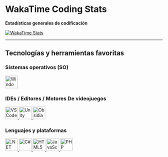 ﻿#  WakaTime Coding Stats

 **Estadísticas generales de codificación**

[![WakaTime Stats](https://github-readme-stats.vercel.app/api/wakatime?username=LechuDev&theme=dark&layout=compact)](https://wakatime.com/@LechuDev)

---

##  Tecnologías y herramientas favoritas

###  Sistemas operativos (SO)
<div align="left">
  <a href="https://www.microsoft.com/" target="_blank">
    <img src="https://cdn.jsdelivr.net/gh/devicons/devicon/icons/windows8/windows8-original.svg" width="40" alt="Windows" />
  </a>
</div>

###  IDEs / Editores / Motores De videojuegos
<div align="left">
  <a href="https://code.visualstudio.com/" target="_blank">
    <img src="https://cdn.jsdelivr.net/gh/devicons/devicon/icons/vscode/vscode-original.svg" width="40" alt="VS Code" />
  </a>
  <a href="https://unity.com/" target="_blank">
    <img src="https://cdn.jsdelivr.net/gh/devicons/devicon/icons/unity/unity-original.svg" width="40" alt="Unity" />
  </a>
  <a href="https://obsidian.md/" target="_blank">
    <img src="https://obsidian.md/images/2023-06-logo.png" width="40" alt="Obsidian" />
  </a>
</div>

###  Lenguajes y plataformas
<div align="left">
  <a href="https://dotnet.microsoft.com/" target="_blank">
    <img src="https://cdn.jsdelivr.net/gh/devicons/devicon/icons/dotnetcore/dotnetcore-original.svg" width="40" alt=".NET" />
  </a>
  <a href="https://learn.microsoft.com/en-us/dotnet/csharp/" target="_blank">
    <img src="https://cdn.jsdelivr.net/gh/devicons/devicon/icons/csharp/csharp-original.svg" width="40" alt="C#" />
  </a>
  <a href="https://developer.mozilla.org/en-US/docs/Web/HTML" target="_blank">
    <img src="https://cdn.jsdelivr.net/gh/devicons/devicon/icons/html5/html5-original.svg" width="40" alt="HTML5" />
  </a>
  <a href="https://developer.mozilla.org/en-US/docs/Web/JavaScript" target="_blank">
    <img src="https://cdn.jsdelivr.net/gh/devicons/devicon/icons/javascript/javascript-original.svg" width="40" alt="JavaScript" />
  </a>
  <a href="https://www.php.net/" target="_blank">
    <img src="https://cdn.jsdelivr.net/gh/devicons/devicon/icons/php/php-original.svg" width="40" alt="PHP" />
  </a>
</div>
